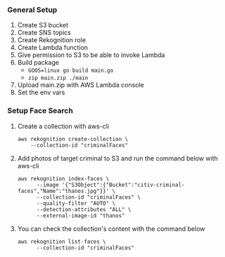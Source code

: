 ### General Setup

1. Create S3 bucket
2. Create SNS topics
3. Create Rekognition role
4. Create Lambda function
5. Give permission to S3 to be able to invoke Lambda
6. Build package
    - `GOOS=linux go build main.go`
    - `zip main.zip ./main`
7. Upload main.zip with AWS Lambda console
8. Set the env vars

### Setup Face Search

1. Create a collection with aws-cli
    ```
    aws rekognition create-collection \
        --collection-id "criminalFaces"
    ```
2. Add photos of target criminal to S3 and run the command below with aws-cli
    ```
    aws rekognition index-faces \      
          --image '{"S3Object":{"Bucket":"citiv-criminal-faces","Name":"thanos.jpg"}}' \
          --collection-id "criminalFaces" \
          --quality-filter "AUTO" \
          --detection-attributes "ALL" \
          --external-image-id "thanos"
    ```
3. You can check the collection's content with the command below
    ```
    aws rekognition list-faces \
          --collection-id "criminalFaces"  
    ```